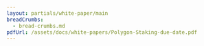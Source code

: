 ```yaml
---
layout: partials/white-paper/main
breadCrumbs:
  - bread-crumbs.md
pdfUrl: /assets/docs/white-papers/Polygon-Staking-due-date.pdf
---
```


